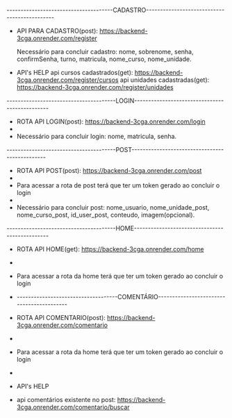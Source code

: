 --------------------------------------CADASTRO---------------------------------------------

- API PARA CADASTRO(post): https://backend-3cga.onrender.com/register
  
  Necessário para concluir cadastro:
nome, sobrenome, senha, confirmSenha, turno, matricula, nome_curso, nome_unidade.

- API's HELP
  api cursos cadastrados(get): https://backend-3cga.onrender.com/register/cursos
  api unidades cadastradas(get): https://backend-3cga.onrender.com/register/unidades

---------------------------------------LOGIN-----------------------------------------------

- ROTA API LOGIN(post): https://backend-3cga.onrender.com/login
- 
- Necessário para concluir login: nome, matricula, senha.

---------------------------------------POST-----------------------------------------------

- ROTA API POST(post): https://backend-3cga.onrender.com/post
-
- Para acessar a rota de post terá que ter um token gerado ao concluir o login
- 
- Necessário para concluir post: nome_usuario, nome_unidade_post, nome_curso_post, id_user_post, conteudo, imagem(opcional).

---------------------------------------HOME-----------------------------------------------

- ROTA API HOME(get): https://backend-3cga.onrender.com/home
-
- Para acessar a rota da home terá que ter um token gerado ao concluir o login

- ------------------------------------COMENTÁRIO------------------------------------------

- ROTA API COMENTARIO(post): https://backend-3cga.onrender.com/comentario
-
- Para acessar a rota da home terá que ter um token gerado ao concluir o login
-
- API's HELP
- api comentários existente no post: https://backend-3cga.onrender.com/comentario/buscar
